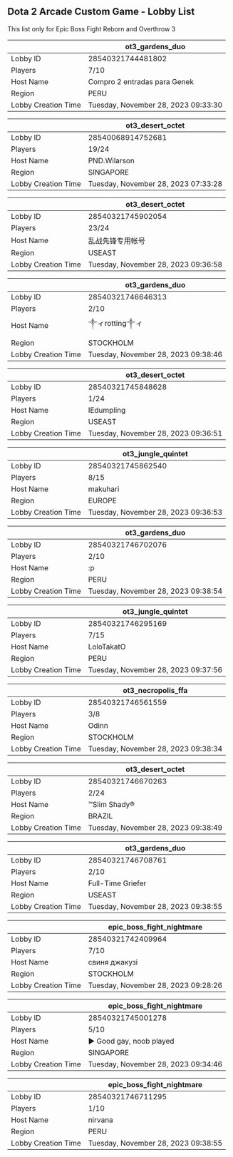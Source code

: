 ## Dota 2 Arcade Custom Game - Lobby List

This list only for Epic Boss Fight Reborn and Overthrow 3

|  | ot3_gardens_duo |
| ------ | ------ |
| Lobby ID | 28540321744481802 |
| Players | 7/10 |
| Host Name | Compro 2 entradas para Genek |
| Region | PERU |
| Lobby Creation Time | Tuesday, November 28, 2023 09:33:30 |


|  | ot3_desert_octet |
| ------ | ------ |
| Lobby ID | 28540068914752681 |
| Players | 19/24 |
| Host Name | PND.Wilarson |
| Region | SINGAPORE |
| Lobby Creation Time | Tuesday, November 28, 2023 07:33:28 |


|  | ot3_desert_octet |
| ------ | ------ |
| Lobby ID | 28540321745902054 |
| Players | 23/24 |
| Host Name | 乱战先锋专用帐号 |
| Region | USEAST |
| Lobby Creation Time | Tuesday, November 28, 2023 09:36:58 |


|  | ot3_gardens_duo |
| ------ | ------ |
| Lobby ID | 28540321746646313 |
| Players | 2/10 |
| Host Name | ༒ィrotting༒ィ |
| Region | STOCKHOLM |
| Lobby Creation Time | Tuesday, November 28, 2023 09:38:46 |


|  | ot3_desert_octet |
| ------ | ------ |
| Lobby ID | 28540321745848628 |
| Players | 1/24 |
| Host Name | IEdumpling |
| Region | USEAST |
| Lobby Creation Time | Tuesday, November 28, 2023 09:36:51 |


|  | ot3_jungle_quintet |
| ------ | ------ |
| Lobby ID | 28540321745862540 |
| Players | 8/15 |
| Host Name | makuhari |
| Region | EUROPE |
| Lobby Creation Time | Tuesday, November 28, 2023 09:36:53 |


|  | ot3_gardens_duo |
| ------ | ------ |
| Lobby ID | 28540321746702076 |
| Players | 2/10 |
| Host Name | :p |
| Region | PERU |
| Lobby Creation Time | Tuesday, November 28, 2023 09:38:54 |


|  | ot3_jungle_quintet |
| ------ | ------ |
| Lobby ID | 28540321746295169 |
| Players | 7/15 |
| Host Name | LoloTakatO |
| Region | PERU |
| Lobby Creation Time | Tuesday, November 28, 2023 09:37:56 |


|  | ot3_necropolis_ffa |
| ------ | ------ |
| Lobby ID | 28540321746561559 |
| Players | 3/8 |
| Host Name | Odinn |
| Region | STOCKHOLM |
| Lobby Creation Time | Tuesday, November 28, 2023 09:38:34 |


|  | ot3_desert_octet |
| ------ | ------ |
| Lobby ID | 28540321746670263 |
| Players | 2/24 |
| Host Name | ™Slim Shady® |
| Region | BRAZIL |
| Lobby Creation Time | Tuesday, November 28, 2023 09:38:49 |


|  | ot3_gardens_duo |
| ------ | ------ |
| Lobby ID | 28540321746708761 |
| Players | 2/10 |
| Host Name | Full-Time Griefer |
| Region | USEAST |
| Lobby Creation Time | Tuesday, November 28, 2023 09:38:55 |


|  | epic_boss_fight_nightmare |
| ------ | ------ |
| Lobby ID | 28540321742409964 |
| Players | 7/10 |
| Host Name | свиня джакузі |
| Region | STOCKHOLM |
| Lobby Creation Time | Tuesday, November 28, 2023 09:28:26 |


|  | epic_boss_fight_nightmare |
| ------ | ------ |
| Lobby ID | 28540321745001278 |
| Players | 5/10 |
| Host Name | ► Good gay, noob played |
| Region | SINGAPORE |
| Lobby Creation Time | Tuesday, November 28, 2023 09:34:46 |


|  | epic_boss_fight_nightmare |
| ------ | ------ |
| Lobby ID | 28540321746711295 |
| Players | 1/10 |
| Host Name | nirvana |
| Region | PERU |
| Lobby Creation Time | Tuesday, November 28, 2023 09:38:55 |


